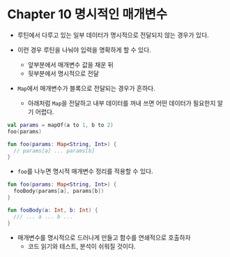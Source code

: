 # Chapter 10 명시적인 매개변수

- 루틴에서 다루고 있는 일부 데이터가 명시적으로 전달되지 않는 경우가 있다.
- 이런 경우 루틴을 나눠야 입력을 명확하게 할 수 있다.
    - 앞부분에서 매개변수 값을 채운 뒤
    - 뒷부분에서 명시적으로 전달

- `Map`에서 매개변수가 블록으로 전달되는 경우가 흔하다.
    - 아래처럼 `Map`을 전달하고 내부 데이터를 꺼내 쓰면 어떤 데이터가 필요한지 알기 어렵다.

```kotlin
val params = mapOf(a to 1, b to 2)
foo(params)

fun foo(params: Map<String, Int>) {
  // params[a] ... params[b]
}
```

- `foo`를 나누면 명시적 매개변수 정리를 적용할 수 있다.

```kotlin
fun foo(params: Map<String, Int>) {
  fooBody(params[a], params[b])  
}

fun fooBody(a: Int, b: Int) {
  /// ... a ... b ...
}
```

- 매개변수를 명시적으로 드러나게 만들고 함수를 연쇄적으로 호출하자
    - 코드 읽기와 테스트, 분석이 쉬워질 것이다.

